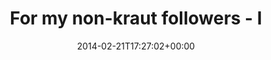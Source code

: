 ---
retweeted: false
source: <a href="http://twitter.com" rel="nofollow">Twitter Web Client</a>
entities:
  hashtags: []
  symbols: []
  user_mentions:
  - name: Bascht
    screen_name: bscht
    indices:
    - '79'
    - '85'
    id_str: '2351407344'
    id: '2351407344'
  urls: []
display_text_range:
- '0'
- '137'
favorite_count: '0'
id_str: '436914978118205441'
truncated: false
retweet_count: '1'
id: '436914978118205441'
created_at: Fri Feb 21 17:27:02 +0000 2014
favorited: false
full_text: For my non-kraut followers - I will divert English &amp; tech-related posts
  to [@bscht](https://twitter.com/bscht). Get in touch – I'm curious how this will
  work out.
lang: en
tags:
- pesos:twitter
date: '2014-02-21T17:27:02+00:00'
src: https://twitter.com/bascht/status/436914978118205441
original_url: https://twitter.com/bascht/status/436914978118205441
type: twitter_tweet
text: For my non-kraut followers - I will divert English &amp; tech-related posts
  to [@bscht](https://twitter.com/bscht). Get in touch – I'm curious how this will
  work out.
title: 'For my non-kraut followers - I '

---